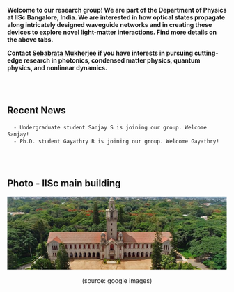 **Welcome to our research group! We are part of the Department of Physics at IISc Bangalore, India. We are interested in how optical states propagate along intricately designed waveguide networks and in creating these devices to explore novel light-matter interactions. Find more details on the above tabs.**

**Contact [Sebabrata Mukherjee](seba.md) if you have interests in pursuing cutting-edge research in photonics, condensed matter physics, quantum physics, and nonlinear dynamics.** 

<br/><br/>


## Recent News
      - Undergraduate student Sanjay S is joining our group. Welcome Sanjay!
      - Ph.D. student Gayathry R is joining our group. Welcome Gayathry!

<br/><br/>

## Photo - IISc main building
<p align="center">
<img src="imageN/IIScBangalore.jpeg" width="670"/>
</p>

<p align="center">
(source: google images)
</p>
